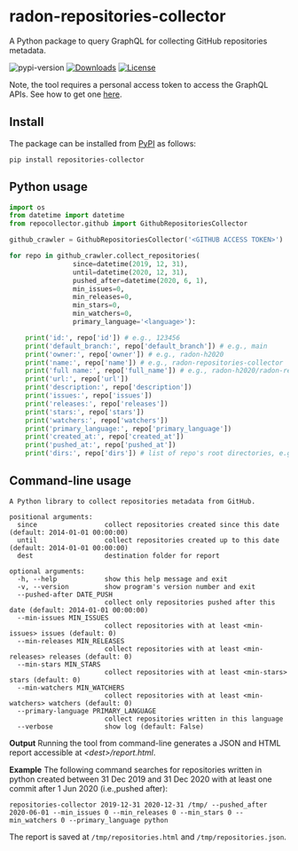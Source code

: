 # radon-repositories-collector
A Python package to query GraphQL for collecting GitHub repositories metadata.

![pypi-version](https://img.shields.io/pypi/v/repositories-collector)
[![Downloads](https://pepy.tech/badge/repositories-collector/month)](https://pepy.tech/project/repositories-collector)
[![License](https://img.shields.io/badge/License-Apache%202.0-blue.svg)](https://opensource.org/licenses/Apache-2.0)


Note, the tool requires a personal access token to access the GraphQL APIs. 
See how to get one [here](https://github.com/settings/tokens).

## Install

The package can be installed from [PyPI](https://pypi.org/project/repositories-collector/) as follows:

```pip install repositories-collector```

## Python usage

```python
import os
from datetime import datetime
from repocollector.github import GithubRepositoriesCollector

github_crawler = GithubRepositoriesCollector('<GITHUB ACCESS TOKEN>') 

for repo in github_crawler.collect_repositories(
                since=datetime(2019, 12, 31),
                until=datetime(2020, 12, 31),
                pushed_after=datetime(2020, 6, 1),
                min_issues=0,
                min_releases=0,
                min_stars=0,
                min_watchers=0,
                primary_language='<language>'):

    print('id:', repo['id']) # e.g., 123456
    print('default_branch:', repo['default_branch']) # e.g., main
    print('owner:', repo['owner']) # e.g., radon-h2020
    print('name:', repo['name']) # e.g., radon-repositories-collector
    print('full name:', repo['full_name']) # e.g., radon-h2020/radon-repositories-collector
    print('url:', repo['url'])
    print('description:', repo['description'])
    print('issues:', repo['issues'])
    print('releases:', repo['releases'])
    print('stars:', repo['stars'])
    print('watchers:', repo['watchers'])
    print('primary_language:', repo['primary_language'])
    print('created_at:', repo['created_at'])
    print('pushed_at:', repo['pushed_at'])
    print('dirs:', repo['dirs']) # list of repo's root directories, e.g., [repocollector]
```


## Command-line usage

```
A Python library to collect repositories metadata from GitHub.

positional arguments:
  since                 collect repositories created since this date (default: 2014-01-01 00:00:00)
  until                 collect repositories created up to this date (default: 2014-01-01 00:00:00)
  dest                  destination folder for report

optional arguments:
  -h, --help            show this help message and exit
  -v, --version         show program's version number and exit
  --pushed-after DATE_PUSH
                        collect only repositories pushed after this date (default: 2014-01-01 00:00:00)
  --min-issues MIN_ISSUES
                        collect repositories with at least <min-issues> issues (default: 0)
  --min-releases MIN_RELEASES
                        collect repositories with at least <min-releases> releases (default: 0)
  --min-stars MIN_STARS
                        collect repositories with at least <min-stars> stars (default: 0)
  --min-watchers MIN_WATCHERS
                        collect repositories with at least <min-watchers> watchers (default: 0)
  --primary-language PRIMARY_LANGUAGE
                        collect repositories written in this language
  --verbose             show log (default: False)

```


**Output**
Running the tool from command-line generates a JSON and HTML report accessible at *\<dest\>/report.html*.



**Example**
The following command searches for repositories written in python created between 31 Dec 2019 and 31 Dec 2020 with at least one commit after 1 Jun 2020 (i.e.,pushed after):

```
repositories-collector 2019-12-31 2020-12-31 /tmp/ --pushed_after 2020-06-01 --min_issues 0 --min_releases 0 --min_stars 0 --min_watchers 0 --primary_language python
```

The report is saved at `/tmp/repositories.html` and `/tmp/repositories.json`.






